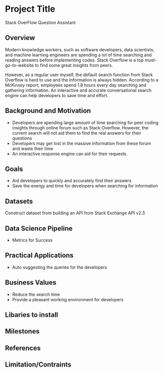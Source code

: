 # Project Title
Stack OverFlow Question Assistant

## Overview
Modern knowledge workers, such as software developers, data scientists, and machine learning engineers are spending a lot of time searching and reading answers before implementing codes. Stack Overflow is a top must-go-to-website to find some great insights from peers. 

However, as a regular user myself, the default search function from Stack Overflow is hard to use and the information is always hidden. According to a McKinsey report, employees spend 1.8 hours every day searching and gathering information. An interactive and accurate conversational search engine can help developers to save time and effort.

## Background and Motivation
- Developers are spending large amount of time searching for peer coding insights through online forum such as Stack Overflow. However, the current search will not aid them to find the real answers for their questions
- Developers may get lost in the massive information from these forum and waste their time
- An interactive response engine can aid for their requests.
  
## Goals
- Aid developers to quickly and accurately find their answers
- Save the energy and time for developers when searching for information

## Datasets
Construct dataset from building an API from Stack Exchange API v2.3

## Data Science Pipeline
- Metrics for Success

## Practical Applications 
- Auto suggesting the queries for the developers

## Business Values
- Reduce the search time
- Provide a pleasant working environment for developers

## Libaries to install

## Milestones

## References

## Limitation/Contraints
